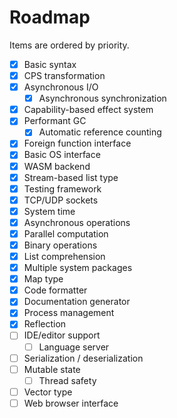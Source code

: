 # Roadmap

Items are ordered by priority.

- [x] Basic syntax
- [x] CPS transformation
- [x] Asynchronous I/O
  - [x] Asynchronous synchronization
- [x] Capability-based effect system
- [x] Performant GC
  - [x] Automatic reference counting
- [x] Foreign function interface
- [x] Basic OS interface
- [x] WASM backend
- [x] Stream-based list type
- [x] Testing framework
- [x] TCP/UDP sockets
- [x] System time
- [x] Asynchronous operations
- [x] Parallel computation
- [x] Binary operations
- [x] List comprehension
- [x] Multiple system packages
- [x] Map type
- [x] Code formatter
- [x] Documentation generator
- [x] Process management
- [x] Reflection
- [ ] IDE/editor support
  - [ ] Language server
- [ ] Serialization / deserialization
- [ ] Mutable state
  - [ ] Thread safety
- [ ] Vector type
- [ ] Web browser interface
